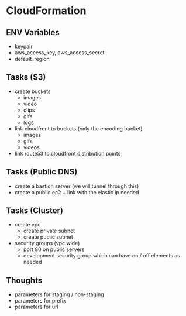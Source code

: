 CloudFormation
==============

ENV Variables
-------------

* keypair
* aws_access_key, aws_access_secret
* default_region

Tasks (S3)
----------

* create buckets
  * images
  * video
  * clips
  * gifs
  * logs
* link cloudfront to buckets (only the encoding bucket)
  * images
  * gifs
  * videos
* link route53 to cloudfront distribution points

Tasks (Public DNS)
------------------

* create a bastion server (we will tunnel through this)
* create a public ec2 + link with the elastic ip needed

Tasks (Cluster)
---------------

* create vpc
  * create private subnet
  * create public subnet
* security groups (vpc wide)
  * port 80 on public servers 
  * development security group which can have on / off elements as needed

Thoughts
--------

* parameters for staging / non-staging
* parameters for prefix
* parameters for url


